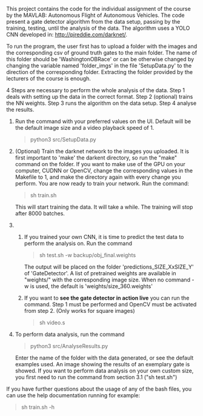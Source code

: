 This project contains the code for the individual assignment of the course by 
the MAVLAB: Autonomous Flight of Autonomous Vehicles. The code present a gate 
detector algorithm from the data setup, passing by the training, testing, until
the analysis of the data. The algorithm uses a YOLO CNN developed in: 
http://pjreddie.com/darknet/.

To run the program, the user first has to upload a folder with the images and 
the corresponding csv of ground truth gates to the main folder. The name of this
folder should be 'WashingtonOBRace' or can be otherwise changed by changing the 
variable named 'folder_imgs' in the file 'SetupData.py' to the direction of the 
corresponding folder. Extracting the folder provided by the lecturers of the 
course is enough.


4 Steps are necessary to perform the whole analysis of the data. Step 1 deals 
with setting up the data in the correct format. Step 2 (optional) trains the 
NN weights. Step 3 runs the algorithm on the data setup. Step 4 analyse the 
results.

1. Run the command with your preferred values on the UI. Default will be the 
default image size and a video playback speed of 1.

    >python3 src/SetupData.py

2. (Optional) Train the darknet network to the images you uploaded. It is first 
important to 'make' the darkent directory, so run the "make" command on the 
folder. If you want to make use of the GPU on your computer, CUDNN or OpenCV, 
change the corresponding values in the Makefile to 1, and make the directory 
again with every change you perform. You are now ready to train your network. 
Run the command:

    >sh train.sh

    This will start training the data. It will take a while. The training will 
    stop after 8000 batches.


3. 1. If you trained your own CNN, it is time to predict the test data to 
perform the analysis on. Run the command 
        >sh test.sh -w backup/obj_final.weights
    
        The output will be placed on the folder 'predictions_SIZE_XxSIZE_Y' of 
        'GateDetector'. A list of pretrained weights are available in "weights/" 
        with the corresponding image size. When no command -w is used, the 
        default is 'weights/size_360.weights'

    2. If you want to **see the gate detector in action live** you can run the 
   command. Step 1 must be performed and OpenCV must be activated from step 2.
   (Only works for square images)
        >sh video.s

4. To perform data analysis, run the command
    >python3 src/AnalyseResults.py

    Enter the name of the folder with the data generated, or see the default 
    examples used. An image showing the results of an exemplary gate is showed.
    If you want to perform data analysis on your own custom size, you first need
    to run the command from section 3.1 ("sh test.sh")

If you have further questions about the usage of any of the bash files, you can 
use the help documentation running for example:
>sh train.sh -h